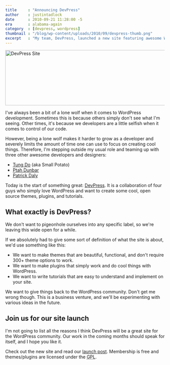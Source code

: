 ```yaml
---
title     : "Announcing DevPress"
author    : justintadlock
date      : 2010-09-21 11:28:00 -5
era       : alabama-again
category  : [devpress, wordpress]
thumbnail : "/blog/wp-content/uploads/2010/09/devpress-thumb.png"
excerpt   : "My team, DevPress, launched a new site featuring awesome WordPress themes, plugins, and tutorials."
---
```


<a href="http://devpress.com" title="DevPress"><img src="http://justintadlock.com/blog/wp-content/uploads/2010/09/devpress-screen.png" alt="DevPress Site" title="DevPress: WordPress themes and plugins" width="600" height="174" class="aligncenter size-full wp-image-2560" /></a>

I've always been a bit of a lone wolf when it comes to WordPress development.  Sometimes this is because others simply don't see what I'm seeing.  Other times, it's because we developers are a little selfish when it comes to control of our code.

However, being a lone wolf makes it harder to grow as a developer and severely limits the amount of time one can use to focus on creating cool things.  Therefore, I'm stepping outside my usual role and teaming up with three other awesome developers and designers:

<ul>
	<li><a href="http://tanid.com" title="Tung Do">Tung Do</a> (aka Small Potato)</li>
	<li><a href="http://ptahdunbar.com" title="Ptah Dunbar">Ptah Dunbar</a></li>
	<li><a href="http://developdaly.com" title="Patrick Daly">Patrick Daly</a></li>
</ul>

Today is the start of something great:  <a href="http://devpress.com" title="DevPress">DevPress</a>.  It is a collaboration of four guys who simply love WordPress and want to create some cool, open source themes, plugins, and tutorials.

## What exactly is DevPress?

We don't want to pigeonhole ourselves into any specific label, so we're leaving this wide open for a while.

If we absolutely had to give some sort of definition of what the site is about, we'd use something like this:

<ul>
	<li>We want to make themes that are beautiful, functional, and don't require 300+ theme options to work.</li>
	<li>We want to make plugins that simply work and do cool things with WordPress.</li>
	<li>We want to write tutorials that are easy to understand and implement on your site.</li>
</ul>

We want to give things back to the WordPress community.  Don't get me wrong though.  This is a business venture, and we'll be experimenting with various ideas in the future.

## Join us for our site launch

I'm not going to list all the reasons I think DevPress will be a great site for the WordPress community.  Our work in the coming months should speak for itself, and I hope you like it.

Check out the new site and read our <a href="http://devpress.com/blog/hooray-for-launch-and-a-new-theme" title="Launching DevPress">launch post</a>.  Membership is free and themes/plugins are licensed under the <acronym title="GNU General Public License">GPL</acronym>.

